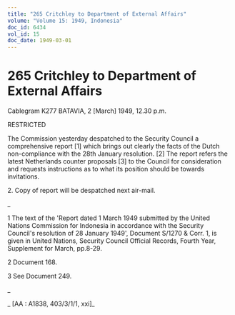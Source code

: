 ```yaml
---
title: "265 Critchley to Department of External Affairs"
volume: "Volume 15: 1949, Indonesia"
doc_id: 6434
vol_id: 15
doc_date: 1949-03-01
---
```


# 265 Critchley to Department of External Affairs

Cablegram K277 BATAVIA, 2 [March] 1949, 12.30 p.m.

RESTRICTED

The Commission yesterday despatched to the Security Council a comprehensive report [1] which brings out clearly the facts of the Dutch non-compliance with the 28th January resolution. [2] The report refers the latest Netherlands counter proposals [3] to the Council for consideration and requests instructions as to what its position should be towards invitations.

2\. Copy of report will be despatched next air-mail.

_

1 The text of the 'Report dated 1 March 1949 submitted by the United Nations Commission for Indonesia in accordance with the Security Council's resolution of 28 January 1949', Document S/1270 &amp; Corr. 1, is given in United Nations, Security Council Official Records, Fourth Year, Supplement for March, pp.8-29.

2 Document 168.

3 See Document 249.

_

_ [AA : A1838, 403/3/1/1, xxi]_
